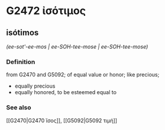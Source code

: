# G2472 ἰσότιμος

## isótimos

_(ee-sot'-ee-mos | ee-SOH-tee-mose | ee-SOH-tee-mose)_

### Definition

from G2470 and G5092; of equal value or honor; like precious; 

- equally precious
- equally honored, to be esteemed equal to

### See also

[[G2470|G2470 ἴσος]], [[G5092|G5092 τιμή]]
